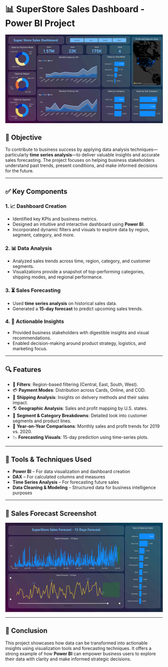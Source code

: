 # 📊 SuperStore Sales Dashboard - Power BI Project

![SuperStore Dashboard](Sheet1.png)

## 🧠 Objective

To contribute to business success by applying data analysis techniques—particularly **time series analysis**—to deliver valuable insights and accurate sales forecasting. The project focuses on helping business stakeholders understand past trends, present conditions, and make informed decisions for the future.

---

## ✅ Key Components

### 1. 📈 Dashboard Creation
- Identified key KPIs and business metrics.
- Designed an intuitive and interactive dashboard using **Power BI**.
- Incorporated dynamic filters and visuals to explore data by region, segment, category, and more.

### 2. 📊 Data Analysis
- Analyzed sales trends across time, region, category, and customer segments.
- Visualizations provide a snapshot of top-performing categories, shipping modes, and regional performance.

### 3. ⏳ Sales Forecasting
- Used **time series analysis** on historical sales data.
- Generated a **15-day forecast** to predict upcoming sales trends.

### 4. 📌 Actionable Insights
- Provided business stakeholders with digestible insights and visual recommendations.
- Enabled decision-making around product strategy, logistics, and marketing focus.

---

## 🔍 Features

- 📌 **Filters**: Region-based filtering (Central, East, South, West).
- 💳 **Payment Modes**: Distribution across Cards, Online, and COD.
- 🚚 **Shipping Analysis**: Insights on delivery methods and their sales impact.
- 🌎 **Geographic Analysis**: Sales and profit mapping by U.S. states.
- 🧾 **Segment & Category Breakdowns**: Detailed look into customer segments and product lines.
- 📅 **Year-on-Year Comparisons**: Monthly sales and profit trends for 2019 vs. 2020.
- 📉 **Forecasting Visuals**: 15-day prediction using time-series plots.

---

## 🧰 Tools & Techniques Used

- **Power BI** – For data visualization and dashboard creation  
- **DAX** – For calculated columns and measures  
- **Time Series Analysis** – For forecasting future sales  
- **Data Cleaning & Modeling** – Structured data for business intelligence purposes

---

## 🔮 Sales Forecast Screenshot

![Sales Forecast - 15 Days](Sheet2.png)

---

## 💬 Conclusion

This project showcases how data can be transformed into actionable insights using visualization tools and forecasting techniques. It offers a strong example of how **Power BI** can empower business users to explore their data with clarity and make informed strategic decisions.


